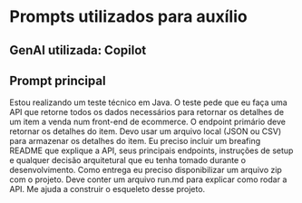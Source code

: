 # Prompts utilizados para auxílio

## GenAI utilizada: Copilot

## Prompt principal
Estou realizando um teste técnico em Java. O teste pede que eu faça uma API que retorne todos os dados necessários para retornar os detalhes de um item a venda num front-end de ecommerce. O endpoint primário deve retornar os detalhes do item.
Devo usar um arquivo local (JSON ou CSV) para armazenar os detalhes do item.
Eu preciso incluir um breafing README que explique a API, seus principais endpoints, instruções de setup e qualquer decisão arquitetural que eu tenha tomado durante o desenvolvimento.
Como entrega eu preciso disponibilizar um arquivo zip com o projeto. Deve conter um arquivo run.md para explicar como rodar a API.
Me ajuda a construir o esqueleto desse projeto.


